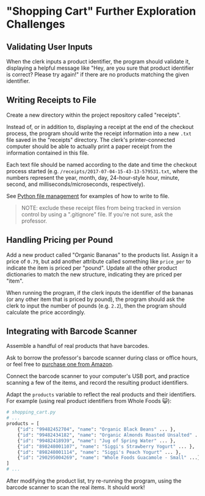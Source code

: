 # "Shopping Cart" Further Exploration Challenges

## Validating User Inputs

When the clerk inputs a product identifier, the program should validate it, displaying a helpful message like "Hey, are you sure that product identifier is correct? Please try again!" if there are no products matching the given identifier.

## Writing Receipts to File

Create a new directory within the project repository called "receipts".

Instead of, or in addition to, displaying a receipt at the end of the checkout process, the program should write the receipt information into a new `.txt` file saved in the "receipts" directory. The clerk's printer-connected computer should be able to actually print a paper receipt from the information contained in this file.

Each text file should be named according to the date and time the checkout process started (e.g. `/receipts/2017-07-04-15-43-13-579531.txt`, where the numbers represent the year, month, day, 24-hour-style hour, minute, second, and milliseconds/microseconds, respectively).

See [Python file management](/notes/python/file-management.md) for examples of how to write to file.

> NOTE: exclude these receipt files from being tracked in version control by using a ".gitignore" file. If you're not sure, ask the professor.

## Handling Pricing per Pound

Add a new product called "Organic Bananas" to the products list. Assign it a price of `0.79`, but add another attribute called something like `price_per` to indicate the item is priced per "pound". Update all the other product dictionaries to match the new structure, indicating they are priced per "item".

When running the program, if the clerk inputs the identifier of the bananas (or any other item that is priced by pound), the program should ask the clerk to input the number of pounds (e.g. `2.2`), then the program should calculate the price accordingly.

## Integrating with Barcode Scanner

Assemble a handful of real products that have barcodes.

Ask to borrow the professor's barcode scanner during class or office hours, or feel free to [purchase one from Amazon](https://www.amazon.com/gp/product/B003OUQ174/ref=ppx_yo_dt_b_asin_title_o03__o00_s00?ie=UTF8&psc=1).

Connect the barcode scanner to your computer's USB port, and practice scanning a few of the items, and record the resulting product identifiers.

Adapt the `products` variable to reflect the real products and their identifiers. For example (using real product identifiers from Whole Foods :smiley_cat:):

```py
# shopping_cart.py
# ...
products = [
    {"id": "99482452704", "name": "Organic Black Beans" ... },
    {"id": "99482434182", "name": "Organic Almonds Roasted Unsalted" ...},
    {"id": "99482418939", "name": "Jug of Spring Water" ... },
    {"id": "898248001107", "name": "Siggi's Strawberry Yogurt" ... },
    {"id": "898248001114", "name": "Siggi's Peach Yogurt" ... },
    {"id": "290295004269", "name": "Whole Foods Guacamole - Small" ...},
]
# ...
```

After modifying the product list, try re-running the program, using the barcode scanner to scan the real items. It should work!
